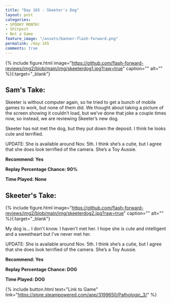```yaml
---
title: "Day 165 - Skeeter's Dog"
layout: post
categories:
- SPOOKY MONTH!
- Shitpost
- Not a Game
feature_image: "/assets/banner-flash-forward.png"
permalink: /day-165
comments: true
---
```


{% include figure.html image="https://github.com/flash-forward-reviews/img2/blob/main/img/skeeterdog1.jpg?raw=true" caption="" alt="" %}{:target="_blank"}

## Sam's Take:

Skeeter is without computer again, so he tried to get a bunch of mobile games to work, but none of them did. We thought about taking a picture of the screen showing it couldn’t load, but we’ve done that joke a couple times now, so instead, we are reviewing Skeeter’s new dog.

Skeeter has not met the dog, but they put down the deposit. I think he looks cute and terrified.

UPDATE: She is available around Nov. 5th. I think she’s a cutie, but I agree that she does look terrified of the camera. She’s a Toy Aussie.

**Recommend: Yes**

**Replay Percentage Chance: 90%**

**Time Played: None**

## Skeeter's Take:

{% include figure.html image="https://github.com/flash-forward-reviews/img2/blob/main/img/skeeterdog2.jpg?raw=true" caption="" alt="" %}{:target="_blank"}

My dog is... I don't know. I haven't met her. I hope she is cute and intelligent and a sweetheart but I've never met her.

UPDATE: She is available around Nov. 5th. I think she’s a cutie, but I agree that she does look terrified of the camera. She’s a Toy Aussie. 

**Recommend: Yes** 

**Replay Percentage Chance: DOG**

**Time Played: DOG**

{% include button.html text="Link to Game" link="https://store.steampowered.com/app/3199650/Pathologic_3/" %}